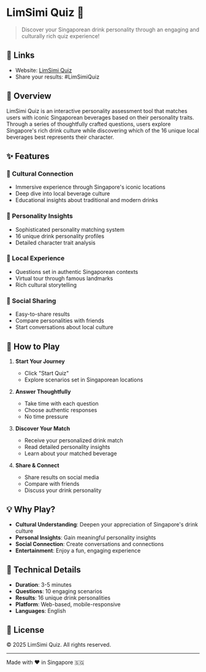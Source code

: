# LimSimi Quiz 🧋

> Discover your Singaporean drink personality through an engaging and culturally rich quiz experience!

## 🔗 Links

- Website: [LimSimi Quiz](https://limsimiquiz.xyz)
- Share your results: #LimSimiQuiz

## 🌟 Overview

LimSimi Quiz is an interactive personality assessment tool that matches users with iconic Singaporean beverages based on their personality traits. Through a series of thoughtfully crafted questions, users explore Singapore's rich drink culture while discovering which of the 16 unique local beverages best represents their character.

## ✨ Features

### 🎯 Cultural Connection
- Immersive experience through Singapore's iconic locations
- Deep dive into local beverage culture
- Educational insights about traditional and modern drinks

### 🧠 Personality Insights
- Sophisticated personality matching system
- 16 unique drink personality profiles
- Detailed character trait analysis

### 🌆 Local Experience
- Questions set in authentic Singaporean contexts
- Virtual tour through famous landmarks
- Rich cultural storytelling

### 🤝 Social Sharing
- Easy-to-share results
- Compare personalities with friends
- Start conversations about local culture

## 🚀 How to Play

1. **Start Your Journey**
   - Click "Start Quiz"
   - Explore scenarios set in Singaporean locations

2. **Answer Thoughtfully**
   - Take time with each question
   - Choose authentic responses
   - No time pressure

3. **Discover Your Match**
   - Receive your personalized drink match
   - Read detailed personality insights
   - Learn about your matched beverage

4. **Share & Connect**
   - Share results on social media
   - Compare with friends
   - Discuss your drink personality

## 💡 Why Play?

- **Cultural Understanding**: Deepen your appreciation of Singapore's drink culture
- **Personal Insights**: Gain meaningful personality insights
- **Social Connection**: Create conversations and connections
- **Entertainment**: Enjoy a fun, engaging experience

## 📱 Technical Details

- **Duration**: 3-5 minutes
- **Questions**: 10 engaging scenarios
- **Results**: 16 unique drink personalities
- **Platform**: Web-based, mobile-responsive
- **Languages**: English



## 📄 License

© 2025 LimSimi Quiz. All rights reserved.

---

Made with ❤️ in Singapore 🇸🇬 
